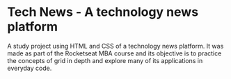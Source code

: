 # Tech News - A technology news platform
A study project using HTML and CSS of a technology news platform. It was made as part of the Rocketseat MBA course and its objective is to practice the concepts of grid in depth and explore many of its applications in everyday code.
